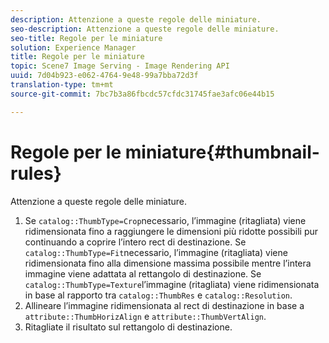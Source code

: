 ```yaml
---
description: Attenzione a queste regole delle miniature.
seo-description: Attenzione a queste regole delle miniature.
seo-title: Regole per le miniature
solution: Experience Manager
title: Regole per le miniature
topic: Scene7 Image Serving - Image Rendering API
uuid: 7d04b923-e062-4764-9e48-99a7bba72d3f
translation-type: tm+mt
source-git-commit: 7bc7b3a86fbcdc57cfdc31745fae3afc06e44b15

---
```



# Regole per le miniature{#thumbnail-rules}

Attenzione a queste regole delle miniature.

1. Se `catalog::ThumbType=Crop`necessario, l’immagine (ritagliata) viene ridimensionata fino a raggiungere le dimensioni più ridotte possibili pur continuando a coprire l’intero rect di destinazione. Se `catalog::ThumbType=Fit`necessario, l’immagine (ritagliata) viene ridimensionata fino alla dimensione massima possibile mentre l’intera immagine viene adattata al rettangolo di destinazione. Se `catalog::ThumbType=Texture`l’immagine (ritagliata) viene ridimensionata in base al rapporto tra `catalog::ThumbRes` e `catalog::Resolution`.
1. Allineare l’immagine ridimensionata al rect di destinazione in base a `attribute::ThumbHorizAlign` e `attribute::ThumbVertAlign`.
1. Ritagliate il risultato sul rettangolo di destinazione.

